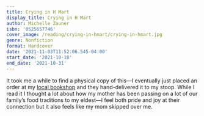 ```yaml
---
title: Crying in H Mart
display_title: Crying in H Mart
author: Michelle Zauner
isbn: '0525657746'
cover_image: /reading/crying-in-hmart/crying-in-hmart.jpg
genre: Nonfiction
format: Hardcover
date: '2021-11-03T11:52:06.545-04:00'
start_date: '2021-10-18'
end_date: '2021-10-31'
---
```


It took me a while to find a physical copy of this—I eventually just placed an order at my [local bookshop](http://www.narberthbookshop.com) and they hand-delivered it to my stoop. While I read it I thought a lot about how my mother has been passing on a lot of our family’s food traditions to my eldest—I feel both pride and joy at their connection but it also feels like my mom skipped over me.

